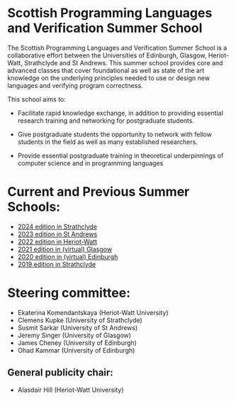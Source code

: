 # Scottish Programming Languages and Verification Summer School

The Scottish Programming Languages and Verification Summer School
is a collaborative effort between the Universities of Edinburgh,
Glasgow, Heriot-Watt, Strathclyde and St Andrews. This summer school
provides core and advanced classes that cover foundational as well
as state of the art knowledge on the underlying principles needed
to use or design new languages and verifying program correctness.

This school aims to:

* Facilitate rapid knowledge exchange, in addition to providing
  essential research training and networking for postgraduate students.

* Give postgraduate students the opportunity to network with fellow
  students in the field as well as many established researchers.

* Provide essential postgraduate training in theoretical underpinnings
  of computer science and in programming languages

# Current and Previous Summer Schools:

* [2024 edition in Strathclyde](2024-strathclyde)
* [2023 edition in St Andrews](2023-st-andrews)
* [2022 edition in Heriot-Watt](https://www.macs.hw.ac.uk/splv/splv-2022/)
* [2021 edition in (virtual) Glasgow](https://www.macs.hw.ac.uk/splv/splv-2021/)
* [2020 edition in (virtual) Edinburgh](https://www.macs.hw.ac.uk/splv/splv20/)
* [2019 edition in Strathclyde](https://www.macs.hw.ac.uk/splv/splv19/)

# Steering committee:

* Ekaterina Komendantskaya (Heriot-Watt University)
* Clemens Kupke (University of Strathclyde)
* Susmit Sarkar (University of St Andrews)
* Jeremy Singer (University of Glasgow)
* James Cheney (University of Edinburgh)
* Ohad Kammar (University of Edinburgh)

## General publicity chair:

* Alasdair Hill (Heriot-Watt University)
